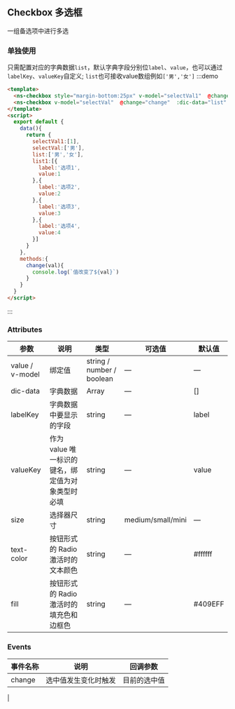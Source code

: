 ## Checkbox 多选框 

一组备选项中进行多选

### 单独使用
只需配置对应的字典数据`list`，默认字典字段分别位`label`、`value`，也可以通过`labelKey`、`valueKey`自定义;
`list`也可接收value数组例如`['男','女']`
:::demo 
```html
<template>
  <ns-checkbox style="margin-bottom:25px" v-model="selectVal1"  @change="change"  :dic-data="list1" ></ns-checkbox>
  <ns-checkbox v-model="selectVal"  @change="change"  :dic-data="list" ></ns-checkbox>
</template>
<script>
  export default {
    data(){
      return {
        selectVal1:[1],
        selectVal:['男'],
        list:['男','女'],
        list1:[{
          label:'选项1',
          value:1
        },{
          label:'选项2',
          value:2
        },{
          label:'选项3',
          value:3
        },{
          label:'选项4',
          value:4
        }]
      }
    },
    methods:{
      change(val){
        console.log(`值改变了${val}`)
      }
    }
  }
</script>
```
:::


### Attributes
| 参数      | 说明          | 类型      | 可选值                           | 默认值  |
|---------- |-------------- |---------- |--------------------------------  |-------- |
| value / v-model     | 绑定值	           | string / number / boolean | — | — |
| dic-data     | 字典数据           | Array | — | [] |
| labelKey     |    字典数据中要显示的字段        | string | — | label |
| valueKey     | 作为 value 唯一标识的键名，绑定值为对象类型时必填  | string | — | value |
| size | 选择器尺寸 | string | medium/small/mini | — |
| text-color | 	按钮形式的 Radio 激活时的文本颜色 | string | — | #ffffff|
| fill | 按钮形式的 Radio 激活时的填充色和边框色	 | string | — | #409EFF |



### Events
| 事件名称 | 说明 | 回调参数 |
|---------- |-------- |---------- |
| change | 选中值发生变化时触发	 |目前的选中值
 |
